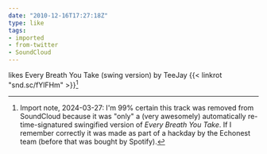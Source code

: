 ```yaml
---
date: "2010-12-16T17:27:18Z"
type: like
tags:
- imported
- from-twitter
- SoundCloud
---
```

likes Every Breath You Take \(swing version\) by TeeJay {{< linkrot "snd.sc/fYlFHm" >}}[^1]

[^1]: Import note, 2024-03-27: I'm 99% certain this track was removed from SoundCloud because it was "only" a (very awesomely) automatically re-time-signatured swingified version of _Every Breath You Take_. If I remember correctly it was made as part of a hackday by the Echonest team (before that was bought by Spotify).

